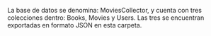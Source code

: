La base de datos se denomina: MoviesCollector, y cuenta con tres colecciones dentro: Books, Movies y Users. Las tres se encuentran exportadas en formato JSON en esta carpeta. 
